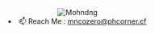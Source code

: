 <div align="center">
<img src="https://user-images.githubusercontent.com/93068579/195769282-95f44e91-8ecd-48b6-af74-dc3a608a0d2f.png" alt="Mohndng">
</div>
<li align="center"> 📫 Reach Me : <a href="mailto:mncozero@phcorner.cf">mncozero@phcorner.cf</a>
